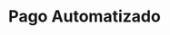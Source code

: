 ---
title: "Pago Automatizado"
description: "Configura pagos automatizados para simplificar la gestión de tus propiedades, brindándote tranquilidad y ahorrándote tiempo."
image: "./pos-with-card-blue.png"
---